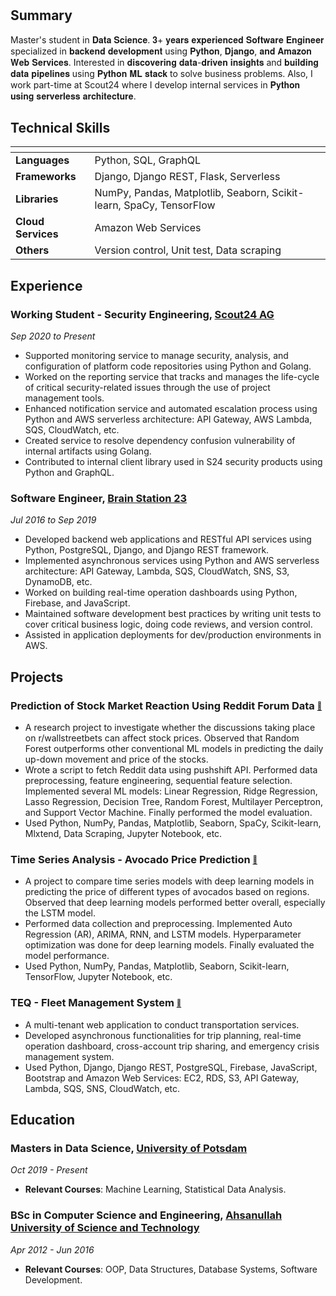 #

## **Summary**

Master's student in 𝐃𝐚𝐭𝐚 𝐒𝐜𝐢𝐞𝐧𝐜𝐞. 𝟑+ 𝐲𝐞𝐚𝐫𝐬 𝐞𝐱𝐩𝐞𝐫𝐢𝐞𝐧𝐜𝐞𝐝 𝐒𝐨𝐟𝐭𝐰𝐚𝐫𝐞 𝐄𝐧𝐠𝐢𝐧𝐞𝐞𝐫 specialized in 𝐛𝐚𝐜𝐤𝐞𝐧𝐝 𝐝𝐞𝐯𝐞𝐥𝐨𝐩𝐦𝐞𝐧𝐭 using 𝐏𝐲𝐭𝐡𝐨𝐧, 𝐃𝐣𝐚𝐧𝐠𝐨, 𝐚𝐧𝐝 𝐀𝐦𝐚𝐳𝐨𝐧 𝐖𝐞𝐛 𝐒𝐞𝐫𝐯𝐢𝐜𝐞𝐬. Interested in 𝐝𝐢𝐬𝐜𝐨𝐯𝐞𝐫𝐢𝐧𝐠 𝐝𝐚𝐭𝐚-𝐝𝐫𝐢𝐯𝐞𝐧 𝐢𝐧𝐬𝐢𝐠𝐡𝐭𝐬 and 𝐛𝐮𝐢𝐥𝐝𝐢𝐧𝐠 𝐝𝐚𝐭𝐚 𝐩𝐢𝐩𝐞𝐥𝐢𝐧𝐞𝐬 using 𝐏𝐲𝐭𝐡𝐨𝐧 𝐌𝐋 𝐬𝐭𝐚𝐜𝐤 to solve business problems. Also, I work part-time at Scout24 where I develop internal services in 𝐏𝐲𝐭𝐡𝐨𝐧 𝐮𝐬𝐢𝐧𝐠 𝐬𝐞𝐫𝐯𝐞𝐫𝐥𝐞𝐬𝐬 𝐚𝐫𝐜𝐡𝐢𝐭𝐞𝐜𝐭𝐮𝐫𝐞.

## **Technical Skills**

| <!-- --> | <!-- --> |
--- | ---
**Languages** | Python, SQL, GraphQL
**Frameworks** | Django, Django REST, Flask, Serverless
**Libraries** | NumPy, Pandas, Matplotlib, Seaborn, Scikit-learn, SpaCy, TensorFlow
**Cloud Services** | Amazon Web Services
**Others** | Version control, Unit test, Data scraping

## **Experience**

### **Working Student - Security Engineering**, [Scout24 AG](https://www.scout24.com/en)

*Sep 2020 to Present*

- Supported monitoring service to manage security, analysis, and configuration of platform code repositories using Python and Golang.
- Worked on the reporting service that tracks and manages the life-cycle of critical security-related issues through the use of project management tools.
- Enhanced notification service and automated escalation process using Python and AWS serverless architecture: API Gateway, AWS Lambda, SQS, CloudWatch, etc.
- Created service to resolve dependency confusion vulnerability of internal artifacts using Golang.
- Contributed to internal client library used in S24 security products using Python and GraphQL.

### **Software Engineer**, [Brain Station 23](https://brainstation-23.com)

*Jul 2016 to Sep 2019*

- Developed backend web applications and RESTful API services using Python, PostgreSQL, Django, and Django REST framework.
- Implemented asynchronous services using Python and AWS serverless architecture: API Gateway, Lambda, SQS, CloudWatch, SNS, S3, DynamoDB, etc.
- Worked on building real-time operation dashboards using Python, Firebase, and JavaScript.
- Maintained software development best practices by writing unit tests to cover critical business logic, doing code reviews, and version control.
- Assisted in application deployments for dev/production environments in AWS.

## **Projects**

### **Prediction of Stock Market Reaction Using Reddit Forum Data** [<sub><sup>:link:</sup></sub>](https://github.com/mdrkb/reddit-stock-market-reaction)

- A research project to investigate whether the discussions taking place on r/wallstreetbets can affect stock prices. Observed that Random Forest outperforms other conventional ML models in predicting the daily up-down movement and price of the stocks.
- Wrote a script to fetch Reddit data using pushshift API. Performed data preprocessing, feature engineering, sequential feature selection. Implemented several ML models: Linear Regression, Ridge Regression, Lasso Regression, Decision Tree, Random Forest, Multilayer Perceptron, and Support Vector Machine. Finally performed the model evaluation.
- Used Python, NumPy, Pandas, Matplotlib, Seaborn, SpaCy, Scikit-learn, Mlxtend, Data Scraping, Jupyter Notebook, etc.

### **Time Series Analysis - Avocado Price Prediction** [<sub><sup>:link:</sup></sub>](https://github.com/mdrkb/avocado-price-prediction)

- A project to compare time series models with deep learning models in predicting the price of different types of avocados based on regions. Observed that deep learning models performed better overall, especially the LSTM model.
- Performed data collection and preprocessing. Implemented Auto Regression (AR), ARIMA, RNN, and LSTM models. Hyperparameter optimization was done for deep learning models. Finally evaluated the model performance.
- Used Python, NumPy, Pandas, Matplotlib, Seaborn, Scikit-learn, TensorFlow, Jupyter Notebook, etc.

### **TEQ - Fleet Management System** [<sub><sup>:link:</sup></sub>](https://www.ferdia.no)

- A multi-tenant web application to conduct transportation services.
- Developed asynchronous functionalities for trip planning, real-time operation dashboard, cross-account trip sharing, and emergency crisis management system.
- Used Python, Django, Django REST, PostgreSQL, Firebase, JavaScript, Bootstrap and Amazon Web Services: EC2, RDS, S3, API Gateway, Lambda, SQS, SNS, CloudWatch, etc.

## **Education**

### **Masters in Data Science**, [University of Potsdam](https://www.uni-potsdam.de/en/university-of-potsdam)

*Oct 2019 - Present*

- **Relevant Courses**: Machine Learning, Statistical Data Analysis.

### **BSc in Computer Science and Engineering**, [Ahsanullah University of Science and Technology](https://aust.edu)

*Apr 2012 - Jun 2016*

- **Relevant Courses**: OOP, Data Structures, Database Systems, Software Development.
